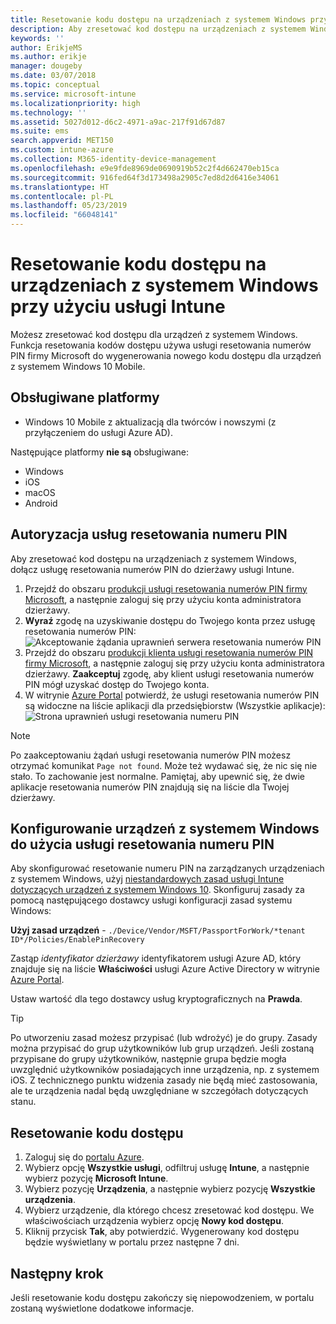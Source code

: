 ```yaml
---
title: Resetowanie kodu dostępu na urządzeniach z systemem Windows przy użyciu usługi Microsoft Intune — Azure | Microsoft Docs
description: Aby zresetować kod dostępu na urządzeniach z systemem Windows, zainstaluj usługę resetowania numerów PIN firmy Microsoft oraz klienta usługi resetowania numerów PIN firmy Microsoft, utwórz zasady urządzeń przy użyciu identyfikatora usługi Azure Active Directory, a następnie zresetuj kod dostępu w witrynie Azure Portal przy użyciu usługi Microsoft Intune.
keywords: ''
author: ErikjeMS
ms.author: erikje
manager: dougeby
ms.date: 03/07/2018
ms.topic: conceptual
ms.service: microsoft-intune
ms.localizationpriority: high
ms.technology: ''
ms.assetid: 5027d012-d6c2-4971-a9ac-217f91d67d87
ms.suite: ems
search.appverid: MET150
ms.custom: intune-azure
ms.collection: M365-identity-device-management
ms.openlocfilehash: e9e9fde8969de0690919b52c2f4d662470eb15ca
ms.sourcegitcommit: 916fed64f3d173498a2905c7ed8d2d6416e34061
ms.translationtype: HT
ms.contentlocale: pl-PL
ms.lasthandoff: 05/23/2019
ms.locfileid: "66048141"
---
```

# <a name="reset-the-passcode-on-windows-devices-using-intune"></a>Resetowanie kodu dostępu na urządzeniach z systemem Windows przy użyciu usługi Intune

Możesz zresetować kod dostępu dla urządzeń z systemem Windows. Funkcja resetowania kodów dostępu używa usługi resetowania numerów PIN firmy Microsoft do wygenerowania nowego kodu dostępu dla urządzeń z systemem Windows 10 Mobile. 

## <a name="supported-platforms"></a>Obsługiwane platformy

- Windows 10 Mobile z aktualizacją dla twórców i nowszymi (z przyłączeniem do usługi Azure AD).

Następujące platformy **nie są** obsługiwane:
- Windows
- iOS
- macOS
- Android

## <a name="authorize-the-pin-reset-services"></a>Autoryzacja usług resetowania numeru PIN

Aby zresetować kod dostępu na urządzeniach z systemem Windows, dołącz usługę resetowania numerów PIN do dzierżawy usługi Intune.

1. Przejdź do obszaru [produkcji usługi resetowania numerów PIN firmy Microsoft](https://login.windows.net/common/oauth2/authorize?response_type=code&client_id=b8456c59-1230-44c7-a4a2-99b085333e84&resource=https%3A%2F%2Fgraph.windows.net&redirect_uri=https%3A%2F%2Fcred.microsoft.com&state=e9191523-6c2f-4f1d-a4f9-c36f26f89df0&prompt=admin_consent), a następnie zaloguj się przy użyciu konta administratora dzierżawy.
2. **Wyraź** zgodę na uzyskiwanie dostępu do Twojego konta przez usługę resetowania numerów PIN: ![Akceptowanie żądania uprawnień serwera resetowania numerów PIN](./media/pin-reset-service-home-screen.png)
3. Przejdź do obszaru [produkcji klienta usługi resetowania numerów PIN firmy Microsoft](https://login.windows.net/common/oauth2/authorize?response_type=code&client_id=9115dd05-fad5-4f9c-acc7-305d08b1b04e&resource=https%3A%2F%2Fcred.microsoft.com%2F&redirect_uri=ms-appx-web%3A%2F%2FMicrosoft.AAD.BrokerPlugin%2F9115dd05-fad5-4f9c-acc7-305d08b1b04e&state=6765f8c5-f4a7-4029-b667-46a6776ad611&prompt=admin_consent), a następnie zaloguj się przy użyciu konta administratora dzierżawy. **Zaakceptuj** zgodę, aby klient usługi resetowania numerów PIN mógł uzyskać dostęp do Twojego konta.
4. W witrynie [Azure Portal](https://portal.azure.com) potwierdź, że usługi resetowania numerów PIN są widoczne na liście aplikacji dla przedsiębiorstw (Wszystkie aplikacje): ![Strona uprawnień usługi resetowania numeru PIN](./media/pin-reset-service-application.png)

> [!NOTE]
> Po zaakceptowaniu żądań usługi resetowania numerów PIN możesz otrzymać komunikat `Page not found`. Może też wydawać się, że nic się nie stało. To zachowanie jest normalne. Pamiętaj, aby upewnić się, że dwie aplikacje resetowania numerów PIN znajdują się na liście dla Twojej dzierżawy.

## <a name="configure-windows-devices-to-use-pin-reset"></a>Konfigurowanie urządzeń z systemem Windows do użycia usługi resetowania numeru PIN

Aby skonfigurować resetowanie numeru PIN na zarządzanych urządzeniach z systemem Windows, użyj [niestandardowych zasad usługi Intune dotyczących urządzeń z systemem Windows 10](custom-settings-windows-10.md). Skonfiguruj zasady za pomocą następującego dostawcy usługi konfiguracji zasad systemu Windows:

**Użyj zasad urządzeń** - `./Device/Vendor/MSFT/PassportForWork/*tenant ID*/Policies/EnablePinRecovery`

Zastąp *identyfikator dzierżawy* identyfikatorem usługi Azure AD, który znajduje się na liście **Właściwości** usługi Azure Active Directory w witrynie [Azure Portal](https://portal.azure.com).

Ustaw wartość dla tego dostawcy usług kryptograficznych na **Prawda**.

> [!TIP]
> Po utworzeniu zasad możesz przypisać (lub wdrożyć) je do grupy. Zasady można przypisać do grup użytkowników lub grup urządzeń. Jeśli zostaną przypisane do grupy użytkowników, następnie grupa będzie mogła uwzględnić użytkowników posiadających inne urządzenia, np. z systemem iOS. Z technicznego punktu widzenia zasady nie będą mieć zastosowania, ale te urządzenia nadal będą uwzględniane w szczegółach dotyczących stanu.

## <a name="reset-the-passcode"></a>Resetowanie kodu dostępu

1. Zaloguj się do [portalu Azure](https://portal.azure.com). 
2. Wybierz opcję **Wszystkie usługi**, odfiltruj usługę **Intune**, a następnie wybierz pozycję **Microsoft Intune**.
3. Wybierz pozycję **Urządzenia**, a następnie wybierz pozycję **Wszystkie urządzenia**.
4. Wybierz urządzenie, dla którego chcesz zresetować kod dostępu. We właściwościach urządzenia wybierz opcję **Nowy kod dostępu**.
5. Kliknij przycisk **Tak**, aby potwierdzić. Wygenerowany kod dostępu będzie wyświetlany w portalu przez następne 7 dni.

## <a name="next-step"></a>Następny krok

Jeśli resetowanie kodu dostępu zakończy się niepowodzeniem, w portalu zostaną wyświetlone dodatkowe informacje.
